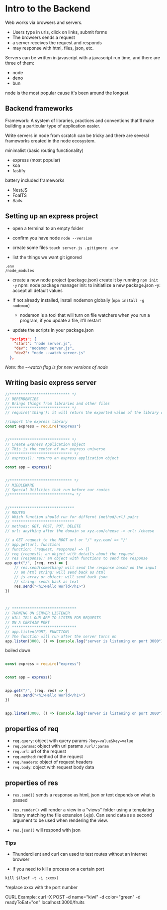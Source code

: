 # Intro to the Backend

Web works via browsers and servers.

- Users type in urls, click on links, submit forms
- The browsers sends a request
- a server receives the request and responds
- may response with html, files, json, etc.

Servers can be written in javascript with a javascript run time, and there are three of them:

- node
- deno
- bun

node is the most popular cause it's been around the longest.

## Backend frameworks

Framework: A system of libraries, practices and conventions that'll make building a particular type of application easier.

Write servers in node from scratch can be tricky and there are several frameworks created in the node ecosystem.

minimalist (basic routing functionality)
- express (most popular)
- koa
- fastify

battery included frameworks
- NestJS
- FoalTS
- Sails

## Setting up an express project

- open a terminal to an empty folder

- confirm you have node `node --version`

- create some files `touch server.js .gitignore .env`

- list the things we want git ignored

```
.env
/node_modules
```

- create a new node project (package.json) create it by running `npm init -y`
    npm: node package manager
    init: to initiatlize a new package.json
    -y: accept all default values

- If not already installed, install nodemon globally (`npm install -g nodemon`)
    - nodemon is a tool that will turn on file watchers when you run a program, if you update a file, it'll restart

- update the scripts in your package.json

```json
  "scripts": {
    "start": "node server.js",
    "dev": "nodemon server.js",
    "dev2": "node --watch server.js"
  },
```

_Note: the --watch flag is for new versions of node_

## Writing basic express server

```js
//*************************** */
// DEPENDENCIES
// Brings things from libraries and other files
//*************************** */
// require('thing'): it will return the exported value of the library or file we specify

//import the express library
const express = require("express")


//*************************** */
// Create Express Application Object
// This is the center of our express universe
//**************************** */
// express(): returns an express application object

const app = express()


//**************************** */
// MIDDLEWARE
// Special Utilities that run before our routes
//****************************+ */


//*****************************
// ROUTES
// Which function should run for differnt (method/url) pairs
// ****************************
// methods: GET, POST, PUT, DELETE
// url: anything after the domain so xyz.com/cheese -> url: /cheese

// a GET request to the ROOT url or "/" xyz.com/ => "/"
// app.get(url, function)
// function: (request, response) => {}
// req (request): an object with details about the request
// res (response): an object with functions to send the response
app.get("/", (req, res) => {
    // res.send(something) will send the response based on the input
    // an html string: will send back as html
    // js array or object: will send back json
    // string: sends back as text
    res.send("<h1>Hello World</h1>")
})



// *****************************
// TURNING ON SERVER LISTENER
// WILL TELL OUR APP TO LISTEN FOR REQUESTS
// ON A CERTAIN PORT
// *****************************
// app.listen(PORT, FUNCTION)
// The function will run after the server turns on
app.listen(3000, () => {console.log("server is listening on port 3000")})
```

boiled down

```js

const express = require("express")


const app = express()


app.get("/", (req, res) => {
    res.send("<h1>Hello World</h1>")
})


app.listen(3000, () => {console.log("server is listening on port 3000")})
```

## properties of req

- `req.query`: object with query params `?key=value&key=value`
- `req.params`: object with url params `/url/:param`
- `req.url`: url of the request
- `req.method`: method of the request
- `req.headers`: object of request headers
- `req.body`: object with request body data

## properties of res

- `res.send()` sends a response as html, json or text depends on what is passed

- `res.render()` will render a view in a "views" folder using a templating library matching the file extension (.ejs). Can send data as a second argument to be used when rendering the view.

- `res.json()` will respond with json


### Tips

- Thunderclient and curl can used to test routes without an internet browser

- If you need to kill a process on a certain port

```
kill $(lsof -t -i :xxxx)
```
*replace xxxx with the port number

CURL Example:
curl -X POST -d name="kiwi" -d color="green" -d readyToEat="on" localhost:3000/fruits
